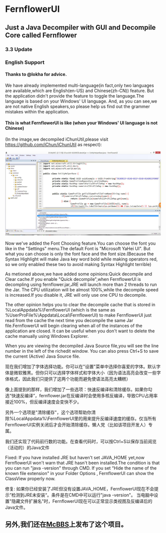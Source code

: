 ﻿# FernflowerUI
## Just a Java Decompiler with GUI and Decompile Core called Fernflower

### 3.3 Update

### English Support
#### Thanks to @lokha for advice.

We have already implemented multi-language(in fact,only two languages are available,which are English(en-US) and Chinese(zh-CN)) feature.
But the application didn't provide the feature to toggle the language.The language is based on your Windows' UI language.
And, as you can see,we are not native English speakers,so please help us find out the grammer mistakes within the application.

#### This is what FernflowerUI is like (when your Windows' UI language is not Chinese) 
(In the image,we decompiled iChunUtil,please visit https://github.com/iChun/iChunUtil as respect):

![Image text](https://github.com/6168218c/FernflowerUI/blob/MFC/FernflowerUI_MFC/UsingImages/FernflowerUI3.3.jpg)

Now we've added the Font Choosing feature.You can choose the font you like in the "Settings" menu.The default Font is "Microsoft YaHei UI".
But what you can choose is only the font face and the font size.(Because the Syntax Highlight will make Java key word bold while making operators red, so we only enabled these two to avoid making Syntax Highlight terrible)

As metioned above,we have added some opinions:Quick decompile and Clear cache.If you enable "Quick decompile",when FernflowerUI is decompling using fernflower.jar,JRE will launch more than 2 threads to run the Jar.
The CPU utilization will be almost 100%,while the decompile speed is increased.If you disable it, JRE will only use one CPU to decompile.

The other opinion helps you to clear the decompile cache that is stored in %LocalAppdata%\FernflowerUI (which is the same as %UserProFile%\Appdata\Local\FernflowerUI) to make FernflowerUI just read from the cache the next time you decompile the same Jar file.FernflowerUI will begin clearing when all of the instances of the application are closed.
It can be useful when you don't want to delete the cache manually using Windows Explorer.

When you are viewing the decompiled Java Source file,you will see the line number in the left of the richedit window.
You can also press Ctrl+S to save the current (Active) Java Source file.


现在我们增加了字体选择功能。你可以在"设置"菜单中选择你喜爱的字体。默认字体是微软雅黑。但你只可以选择字体样式和字体大小（因为语法高亮会改变一些字体格式，因此我们只提供了这两个功能而避免使语法高亮太糟糕）

像上面提到的那样，我们增加了一些选项：快速反编译和清除缓存。如果你勾选“快速反编译”，fernflower.jar在反编译时会使用多核反编译，导致CPU占用率接近100%，但反编译速度会变快不少。

另外一个选项是"清除缓存"，这个选项帮助你清除%LocalAppdata%\FernflowerUI里的用来提升反编译速度的缓存。仅当所有FernflowerUI实例关闭后才会开始清除缓存。懒人党（比如该项目开发人）专属。

我们还实现了代码前行数的功能。在查看代码时，可以按Ctrl+S以保存当前阅览（活动的）的Java文件

Fixed:
If you have installed JRE but haven't set JAVA_HOME yet,now FernflowerUI won't warn that JRE hasn't been installed.The condition is that you can run "java -version" through CMD.
If you set “Hide the name of the known file extension" in your Folder Options , FernflowerUI can show the ClassView properly now.

修复:
如果你已经安装了JRE但没有设置JAVA_HOME，FernflowerUI现在不会提示”检测到JRE未安装“。条件是在CMD中可以运行"java -version"。
当电脑中设置"隐藏文件扩展名"时，FernflowerUI现在可以正常显示类视图及反编译后的Java文件。

## 另外,我们还在[McBBS](http://www.mcbbs.net/forum.php?mod=viewthread&tid=773809&page=1#pid12656797)上发布了这个项目。
